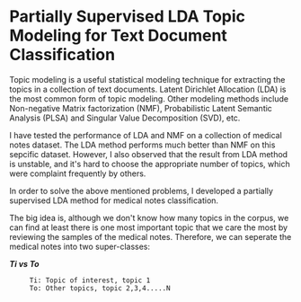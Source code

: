 # Partially Supervised LDA Topic Modeling for Text Document Classification

Topic modeling is a useful statistical modeling technique for extracting the topics in a collection of text documents. Latent Dirichlet Allocation (LDA) is the most common form of topic modeling. Other modeling methods include Non-negative Matrix factorization (NMF), Probabilistic Latent Semantic Analysis (PLSA) and Singular Value Decomposition (SVD), etc.

I have tested the performance of LDA and NMF on a collection of medical notes dataset. The LDA method performs much better than NMF on this sepcific dataset. However, I also observed that the result from LDA method is unstable, and it's hard to choose the appropriate number of topics, which were complaint frequently by others.

In order to solve the above mentioned problems, I developed a partially supervised LDA method for medical notes classification.

The big idea is, although we don't know how many topics in the corpus, we can find at least there is one most important topic that we care the most by reviewing the samples of the medical notes. Therefore, we can seperate the medical notes into two super-classes:

**_Ti vs To_** 

         Ti: Topic of interest, topic 1
         To: Other topics, topic 2,3,4.....N
         
 
